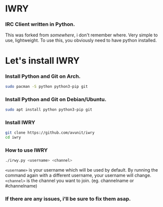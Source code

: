# IWRY

### IRC Client written in Python.

This was forked from *somewhere*, i don't remember where. Very simple to use, lightweight. To use this, you obviously need to have python installed. 

# Let's install IWRY

### Install Python and Git on Arch.

```sh
sudo pacman -S python python3-pip git
```

### Install Python and Git on Debian/Ubuntu.

```sh
sudo apt install python python3-pip git
```

### Install IWRY

```sh
git clone https://github.com/avunit/iwry
cd iwry
```

### How to use IWRY

```sh
./irwy.py <username> <channel>
```

`<username>` is your username which will be used by default. By running the command again with a different username, your username will change. `<channel>` is the channel you want to join. (eg. channelname or #channelname)

### If there are any issues, i'll be sure to fix them asap.
